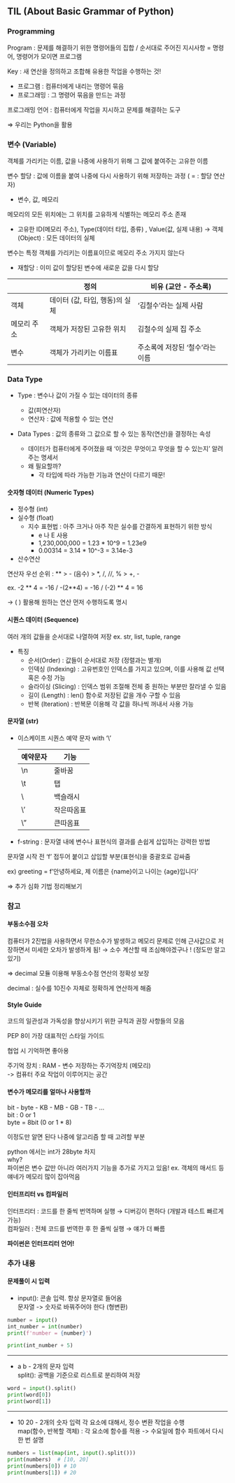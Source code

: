 ## TIL (About Basic Grammar of Python)


### Programming

Program : 문제를 해결하기 위한 명령어들의 집합 / 
                   순서대로 주어진 지시사항 = 명령어, 명령어가 모이면 프로그램

Key : 새 연산을 정의하고 조합해 유용한 작업을 수행하는 것!

- 프로그램 : 컴퓨터에게 내리는 명령어 묶음
- 프로그래밍 : 그 명령어 묶음을 만드는 과정

프로그래밍 언어 : 컴퓨터에게 작업을 지시하고 문제를 해결하는 도구

⇒ 우리는 Python을 활용

### 변수 (Variable)

객체를 가리키는 이름, 값을 나중에 사용하기 위해 그 값에 붙여주는 고유한 이름

변수 할당 : 값에 이름을 붙여 나중에 다시 사용하기 위해 저장하는 과정 ( = : 할당 연산자)

- 변수, 값, 메모리

메모리의 모든 위치에는 그 위치를 고유하게 식별하는 메모리 주소 존재 

- 고유한 ID(메모리 주소), Type(데이터 타입, 종류) , Value(값, 실제 내용) 
→ 객체 (Object) : 모든 데이터의 실체

변수는 특정 객체를 가리키는 이름표이므로 메모리 주소 가지지 않는다

- 재할당 : 이미 값이 할당된 변수에 새로운 값을 다시 할당

|  | 정의 | 비유 (교안 - 주소록) |
| --- | --- | --- |
| 객체 | 데이터 (값, 타입, 행동)의 실체 | ‘김철수’라는 실제 사람 |
| 메모리 주소 | 객체가 저장된 고유한 위치 | 김철수의 실제 집 주소 |
| 변수 | 객체가 가리키는 이름표 | 주소록에 저장된 ‘철수’라는 이름 |

### Data Type

- Type : 변수나 값이 가질 수 있는 데이터의 종류
    - 값(피연산자)
    - 연산자 : 값에 적용할 수 있는 연산

- Data Types : 값의 종류와 그 값으로 할 수 있는 동작(연산)을 결정하는 속성
    - 데이터가 컴퓨터에게 주어졌을 때 ‘이것은 무엇이고 무엇을 할 수 있는지’ 알려주는 명세서
    - 왜 필요할까?
        - 각 타입에 따라 가능한 기능과 연산이 다르기 때문!

#### 숫자형 데이터 (Numeric Types)

- 정수형 (int)
- 실수형 (float)
    - 지수 표현법 : 아주 크거나 아주 작은 실수를 간결하게 표현하기 위한 방식
        - e 나 E 사용
        - 1,230,000,000 = 1.23 * 10^9 = 1.23e9
        - 0.00314 = 3.14 * 10^-3 = 3.14e-3
- 산수연산

연산자 우선 순위 : ** > - (음수) > *, /, //, % > +, -

ex. -2 ** 4 = -16 / -(2**4) = -16 / (-2) ** 4 = 16

→ ( ) 활용해 원하는 연산 먼저 수행하도록 명시

#### 시퀀스 데이터 (Sequence)

여러 개의 값들을 순서대로 나열하여 저장 ex. str, list, tuple, range

- 특징
    - 순서(Order) : 값들이 순서대로 저장 (정렬과는 별개)
    - 인덱싱 (Indexing) : 고유번호인 인덱스를 가지고 있으며, 이를 사용해 값 선택 혹은 수정 가능
    - 슬라이싱 (Slicing) : 인덱스 범위 조절해 전체 중 원하는 부분만 잘라낼 수 있음
    - 길이 (Length) : len() 함수로 저장된 값을 개수 구할 수 있음
    - 반복 (Iteration) : 반복문 이용해 각 값을 하나씩 꺼내서 사용 가능

#### 문자열 (str)

- 이스케이프 시퀀스 예약 문자 with ‘\’
    
    
    | 예약문자 | 기능 |
    | --- | --- |
    | \n | 줄바꿈 |
    | \t | 탭 |
    | \\ | 백슬래시 |
    | \’ | 작은따옴표 |
    | \” | 큰따옴표 |

- f-string : 문자열 내에 변수나 표현식의 결과를 손쉽게 삽입하는 강력한 방법

문자열 시작 전 ‘f’ 접두어 붙이고 삽입할 부분(표현식)을 중괄호로 감싸줌

ex) greeting = f’안녕하세요, 제 이름은 {name}이고 나이는 {age}입니다’

⇒ 추가 심화 기법 정리해보기

### 참고

#### 부동소수점 오차

컴퓨터가 2진법을 사용하면서 무한소수가 발생하고 메모리 문제로 인해 근사값으로 저장하면서 미세한 오차가 발생하게 됨! → 소수 계산할 때 조심해야겠구나 ! (정도만 알고 있기)

⇒ decimal 모듈 이용해 부동소수점 연산의 정확성 보장

decimal : 실수를 10진수 자체로 정확하게 연산하게 해줌

#### Style Guide

코드의 일관성과 가독성을 향상시키기 위한 규칙과 권장 사항들의 모음

PEP 8이 가장 대표적인 스타일 가이드

협업 시 기억하면 좋아용


주기억 장치 : RAM - 변수 저장하는 주기억장치 (메모리)
<br> -> 컴퓨터 주요 작업이 이루어지는 공간


#### 변수가 메모리를 얼마나 사용할까
bit - byte - KB - MB - GB - TB - ...
<br> bit : 0 or 1 <br>
byte = 8bit (0 or 1 * 8) <br>

이정도만 알면 된다
나중에 알고리즘 할 때 고려할 부분

python 에서는 int가 28byte 차지
<br> why? <br>
파이썬은 변수 값만 아니라 여러가지 기능을 추가로 가지고 있음! ex. 객체의 매서드 등
<br> 얘네가 메모리 많이 잡아먹음


#### 인터프리터 vs 컴파일러
인터프리터 : 코드를 한 줄씩 번역하며 실행 → 디버깅이 편하다 (개발과 테스트 빠르게 가능) <br>
컴파일러 : 전체 코드를 번역한 후 한 줄씩 실행 → 얘가 더 빠름 <br>

**파이썬은 인터프리터 언어!**

### 추가 내용
#### 문제풀이 시 입력
- input(): 콘솔 입력. 항상 문자열로 들어옴 <br>
문자열 -> 숫자로 바꿔주어야 한다 (형변환)
```python
number = input()
int_number = int(number)
print(f'number = {number}')

print(int_number + 5)
```
---
- a b - 2개의 문자 입력 <br>
split(): 공백을 기준으로 리스트로 분리하여 저장

``` python
word = input().split()
print(word[0])
print(word[1])
```
---
- 10 20 - 2개의 숫자 입력
각 요소에 대해서, 정수 변환 작업을 수행 <br>
map(함수, 반복할 객체) : 각 요소에 함수를 적용
-> 수요일에 함수 파트에서 다시 한 번 설명
``` python
numbers = list(map(int, input().split()))
print(numbers)  # [10, 20]
print(numbers[0]) # 10
print(numbers[1]) # 20
```
